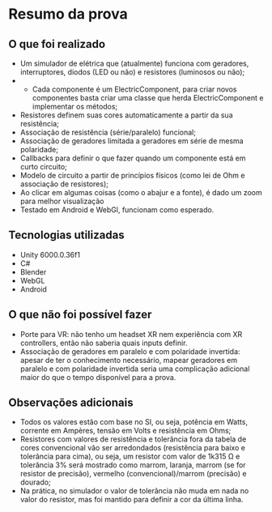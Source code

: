 # Resumo da prova
## O que foi realizado
- Um simulador de elétrica que (atualmente) funciona com geradores, interruptores, diodos (LED ou não) e resistores (luminosos ou não);
- - Cada componente é um ElectricComponent, para criar novos componentes basta criar uma classe que herda ElectricComponent e implementar os métodos;
- Resistores definem suas cores automaticamente a partir da sua resistência;
- Associação de resistência (série/paralelo) funcional;
- Associação de geradores limitada a geradores em série de mesma polaridade;
- Callbacks para definir o que fazer quando um componente está em curto circuito;
- Modelo de circuito a partir de princípios físicos (como lei de Ohm e associação de resistores);
- Ao clicar em algumas coisas (como o abajur e a fonte), é dado um zoom para melhor visualização
- Testado em Android e WebGl, funcionam como esperado.
## Tecnologias utilizadas
- Unity 6000.0.36f1
- C#
- Blender
- WebGL
- Android
## O que não foi possível fazer
- Porte para VR: não tenho um headset XR nem experiência com XR controllers, então não saberia quais inputs definir.
- Associação de geradores em paralelo e com polaridade invertida: apesar de ter o conhecimento necessário, mapear geradores em paralelo e com polaridade invertida seria uma complicação adicional maior do que o tempo disponível para a prova.
## Observações adicionais
- Todos os valores estão com base no SI, ou seja, potência em Watts, corrente em Ampères, tensão em Volts e resistência em Ohms;
- Resistores com valores de resistência e tolerância fora da tabela de cores convencional vão ser arredondados (resistência para baixo e tolerância para cima), ou seja, um resistor com valor de 1k315 Ω e tolerância 3% será mostrado como marrom, laranja, marrom (se for resistor de precisão), vermelho (convencional)/marrom (precisão) e dourado;
- Na prática, no simulador o valor de tolerância não muda em nada no valor do resistor, mas foi mantido para definir a cor da última linha.